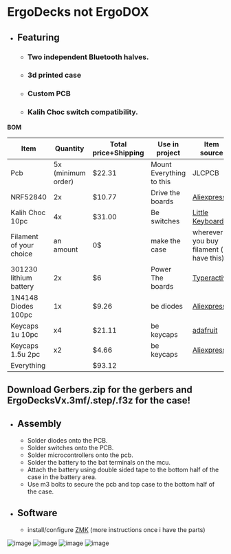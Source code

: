 # ErgoDecks not ErgoDOX
- ## Featuring
  - ### Two independent Bluetooth halves.
  - ### 3d printed case
  - ### Custom PCB
  - ### Kalih Choc switch compatibility.

**BOM**

| Item |Quantity |Total price+Shipping|Use in project|Item source|
| ------------- | ------------- | ------------- | ------------- | ------------- |
| Pcb  | 5x (minimum order) |$22.31|Mount Everything to this|JLCPCB|
| NRF52840	  | 2x |$10.77|Drive the boards|[Aliexpress](https://www.aliexpress.us/item/3256807018711621.html?spm=a2g0o.productlist.main.1.5a6eie0Hie0H9D&aem_p4p_detail=202505281428561705173893544160001721434&algo_pvid=e8c677b1-5ee7-4a06-9cf3-86530aadc628&algo_exp_id=e8c677b1-5ee7-4a06-9cf3-86530aadc628-0&pdp_ext_f=%7B%22order%22%3A%22307%22%2C%22eval%22%3A%221%22%7D&pdp_npi=4%40dis%21USD%214.39%214.39%21%21%2131.45%2131.45%21%402101c71a17484677363603280ed1bd%2112000039797470328%21sea%21US%214381910819%21X&curPageLogUid=OhOCTEVGrX7q&utparam-url=scene%3Asearch%7Cquery_from%3A&search_p4p_id=202505281428561705173893544160001721434_1)|
|Kalih Choc 10pc	|4x|$31.00|Be switches|[Little Keyboards](https://www.littlekeyboards.com/collections/keyboard-switches/products/kailh-choc-low-profile-switches)|
|Filament of your choice|an amount|0$|make the case|wherever you buy filament ( I have this)|
|301230 lithium battery|2x|$6|Power The boards|[Typeractive](https://typeractive.xyz/products/lithium-battery-110mah?variant=43294731632871)|
|1N4148 Diodes 100pc|1x|$9.26|be diodes|[Aliexpress](https://www.aliexpress.us/item/3256806058794623.html?spm=a2g0o.productlist.main.2.76fa3771JY9hHq&algo_pvid=3d141e2c-c612-4dda-8ee7-d81e18ab9714&algo_exp_id=3d141e2c-c612-4dda-8ee7-d81e18ab9714-1&pdp_ext_f=%7B%22order%22%3A%22914%22%2C%22eval%22%3A%221%22%7D&pdp_npi=4%40dis%21USD%211.84%211.28%21%21%2113.14%219.15%21%402101c80217484699707521224ee30c%2112000036448323916%21sea%21US%214381910819%21X&curPageLogUid=FxGJkqmD4E5N&utparam-url=scene%3Asearch%7Cquery_from%3A)|
|Keycaps 1u 10pc|x4|$21.11|be keycaps|[adafruit](https://www.adafruit.com/product/5737)|
|Keycaps 1.5u 2pc|x2|$4.66|be keycaps|[Aliexpress](https://www.aliexpress.us/item/3256805730011012.html?spm=a2g0o.productlist.main.8.4ba31a67KZIfyi&algo_pvid=95a4ad10-6234-413b-ba30-70ed94a3c48a&algo_exp_id=95a4ad10-6234-413b-ba30-70ed94a3c48a-7&pdp_ext_f=%7B%22order%22%3A%2263%22%2C%22eval%22%3A%221%22%7D&pdp_npi=4%40dis%21USD%212.33%212.33%21%21%212.33%212.33%21%40210337bc17484682352145208eab6e%2112000034838215571%21sea%21US%214381910819%21X&curPageLogUid=KAtk70CozSZd&utparam-url=scene%3Asearch%7Cquery_from%3A)|
|Everything||$93.12|||

## **Download Gerbers.zip for the gerbers and ErgoDecksVx.3mf/.step/.f3z for the case!**
- ## **Assembly**
  - Solder diodes onto the PCB.
  - Solder switches onto the PCB.
  - Solder microcontrollers onto the pcb.
  - Solder the battery to the bat terminals on the mcu.
  - Attach the battery using double sided tape to the bottom half of the case in the battery area.
  - Use m3 bolts to secure the pcb and top case to the bottom half of the case.

- ## **Software**
  - install/configure [ZMK](https://zmk.dev/docs/user-setup) (more instructions once i have the parts)

![image](https://github.com/user-attachments/assets/49c8ae91-7437-4b8a-8b07-92a017c727ab)
![image](https://github.com/user-attachments/assets/4712b373-c182-4556-9e80-d0b9a6c7b6ed)
![image](https://github.com/user-attachments/assets/2ce62174-ef9d-4f3f-a253-81af70ed6a5a)
![image](https://github.com/user-attachments/assets/054641cc-98f3-42de-8c28-08df6e4e4228)
